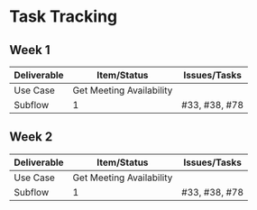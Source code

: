 # Task Tracking

## Week 1
Deliverable | Item/Status | Issues/Tasks
---|---|---
Use Case | Get Meeting Availability | 
Subflow | 1 | #33, #38, #78


## Week 2
Deliverable | Item/Status | Issues/Tasks
---|---|---
Use Case | Get Meeting Availability | 
Subflow | 1 | #33, #38, #78
